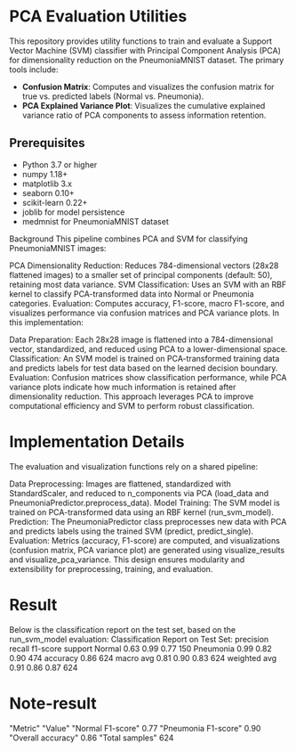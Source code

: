 # PCA Evaluation Utilities
This repository provides utility functions to train and evaluate a Support Vector Machine (SVM) classifier with Principal Component Analysis (PCA) for dimensionality reduction on the PneumoniaMNIST dataset. The primary tools include:

* **Confusion Matrix**: Computes and visualizes the confusion matrix for true vs. predicted labels (Normal vs. Pneumonia).
* **PCA Explained Variance Plot**: Visualizes the cumulative explained variance ratio of PCA components to assess information retention.

## Prerequisites
* Python 3.7 or higher
* numpy 1.18+
* matplotlib 3.x
* seaborn 0.10+
* scikit-learn 0.22+
* joblib for model persistence
* medmnist for PneumoniaMNIST dataset

Background
This pipeline combines PCA and SVM for classifying PneumoniaMNIST images:

PCA Dimensionality Reduction: Reduces 784-dimensional vectors (28x28 flattened images) to a smaller set of principal components (default: 50), retaining most data variance.
SVM Classification: Uses an SVM with an RBF kernel to classify PCA-transformed data into Normal or Pneumonia categories.
Evaluation: Computes accuracy, F1-score, macro F1-score, and visualizes performance via confusion matrices and PCA variance plots.
In this implementation:

Data Preparation: Each 28x28 image is flattened into a 784-dimensional vector, standardized, and reduced using PCA to a lower-dimensional space.
Classification: An SVM model is trained on PCA-transformed training data and predicts labels for test data based on the learned decision boundary.
Evaluation: Confusion matrices show classification performance, while PCA variance plots indicate how much information is retained after dimensionality reduction.
This approach leverages PCA to improve computational efficiency and SVM to perform robust classification.

# Implementation Details
The evaluation and visualization functions rely on a shared pipeline:

Data Preprocessing: Images are flattened, standardized with StandardScaler, and reduced to n_components via PCA (load_data and PneumoniaPredictor.preprocess_data).
Model Training: The SVM model is trained on PCA-transformed data using an RBF kernel (run_svm_model).
Prediction: The PneumoniaPredictor class preprocesses new data with PCA and predicts labels using the trained SVM (predict, predict_single).
Evaluation: Metrics (accuracy, F1-score) are computed, and visualizations (confusion matrix, PCA variance plot) are generated using visualize_results and visualize_pca_variance.
This design ensures modularity and extensibility for preprocessing, training, and evaluation.

# Result
Below is the classification report on the test set, based on the run_svm_model evaluation:
Classification Report on Test Set:
              precision    recall  f1-score   support
      Normal       0.63      0.99      0.77       150
   Pneumonia      0.99      0.82      0.90       474
    accuracy                           0.86       624
   macro avg       0.81      0.90      0.83       624
weighted avg       0.91      0.86      0.87       624

# Note-result
"Metric"              "Value"
"Normal F1-score"      0.77
"Pneumonia F1-score"   0.90
"Overall accuracy"     0.86
"Total samples"        624

